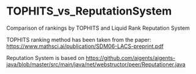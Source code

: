 # TOPHITS_vs_ReputationSystem
Comparison of rankings by TOPHITS and Liquid Rank Reputation System

TOPHITS ranking method has been taken from the paper: 
https://www.mathsci.ai/publication/SDM06-LACS-preprint.pdf

Reputation System is based on https://github.com/aigents/aigents-java/blob/master/src/main/java/net/webstructor/peer/Reputationer.java

